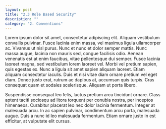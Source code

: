 ```yaml
---
layout: post
title: "2.3 Role Based Security"
description: ""
category: "2. Conventions"
---
```



Lorem ipsum dolor sit amet, consectetur adipiscing elit. Aliquam vestibulum convallis pulvinar. Fusce lacinia enim massa, vel maximus ligula ullamcorper ac. Vivamus ut nisl purus. Nunc et nunc et dolor semper mattis. Nunc massa augue, lacinia non mauris sed, congue facilisis odio. Aenean venenatis est at enim faucibus, vitae pellentesque dui semper. Fusce lacinia laoreet magna, sed vestibulum lorem laoreet vel. Morbi vel pretium sapien, quis egestas ex. Nunc a ligula sit amet sapien aliquam laoreet. Etiam aliquam consectetur iaculis. Duis et nisi vitae diam ornare pretium vel eget diam. Donec justo erat, rutrum ac dapibus at, accumsan quis turpis. Cras consequat quam et sodales scelerisque. Aliquam ut porta libero.

Suspendisse consequat leo felis, luctus pretium arcu tincidunt ornare. Class aptent taciti sociosqu ad litora torquent per conubia nostra, per inceptos himenaeos. Curabitur placerat leo nec dolor lacinia fermentum. Integer at malesuada arcu. In ac sapien pulvinar, condimentum arcu porta, malesuada augue. Duis a nunc id leo malesuada fermentum. Etiam ornare justo in est efficitur, at vulputate elit cursus.
